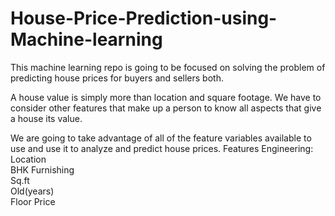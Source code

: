 # House-Price-Prediction-using-Machine-learning


This machine learning repo is going to be focused on solving the problem of predicting house prices for buyers and sellers both.

A house value is simply more than location and square footage. We have to consider other features that make up a person to know all aspects that give a house its value.

We are going to take advantage of all of the feature variables available to use and use it to analyze and predict house prices.
Features Engineering:
Location	
BHK	
Furnishing	
Sq.ft	
Old(years)	
Floor	Price
